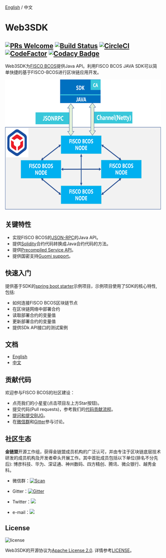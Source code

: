 [English](../README.md) / 中文

# Web3SDK

[![PRs Welcome](https://img.shields.io/badge/PRs-welcome-brightgreen.svg?style=flat-square)](http://makeapullrequest.com)
[![Build Status](https://travis-ci.org/FISCO-BCOS/web3sdk.svg?branch=release-2.0.1)](https://travis-ci.org/FISCO-BCOS/web3sdk)
[![CircleCI](https://circleci.com/gh/FISCO-BCOS/web3sdk/tree/release-2.0.1.svg?style=shield)](https://circleci.com/gh/FISCO-BCOS/web3sdk/tree/release-2.0.1)
[![CodeFactor](https://www.codefactor.io/repository/github/fisco-bcos/web3sdk/badge)](https://www.codefactor.io/repository/github/fisco-bcos/web3sdk)
[![Codacy Badge](https://api.codacy.com/project/badge/Grade/c9769615cc364a408969b088e90d7912)](https://www.codacy.com/app/fisco/web3sdk?utm_source=github.com&amp;utm_medium=referral&amp;utm_content=FISCO-BCOS/web3sdk&amp;utm_campaign=Badge_Grade)
---
Web3SDK为[FISCO BCOS](https://github.com/FISCO-BCOS/FISCO-BCOS/tree/release-2.0.1)提供Java API。利用FISCO BCOS JAVA SDK可以简单快捷的基于FISCO-BCOS进行区块链应用开发。

<div align="center">
  <img src="../images/sdk.png" width = "600" height = "420"/>
</div>

## 关键特性

- 实现FISCO BCOS的[JSON-RPC](https://fisco-bcos-documentation.readthedocs.io/zh_CN/release-2.0/docs/api.html)的Java API。
- 提供[Solidity](https://solidity.readthedocs.io/en/latest/)合约代码转换成Java合约代码的方法。
- 提供[Precompiled Service API](https://fisco-bcos-documentation.readthedocs.io/zh_CN/release-2.0/docs/sdk/sdk.html#precompiled-service-api)。
- 提供国密支持[Guomi support](https://fisco-bcos-documentation.readthedocs.io/zh_CN/release-2.0/docs/manual/guomi_crypto.html)。

## 快速入门
提供基于SDK的[spring boot starter](https://github.com/FISCO-BCOS/spring-boot-starter)示例项目，示例项目使用了SDK的核心特性, 包括:

- 如何连接FISCO BCOS区块链节点
- 在区块链网络中部署合约
- 读取部署合约的变量值
- 更新部署合约的变量值
- 提供SDk API接口的测试案例

## 文档
- [English](https://fisco-bcos-documentation.readthedocs.io/zh_CN/release-2.0/docs/sdk/sdk.html)
- [中文](https://fisco-bcos-documentation.readthedocs.io/zh_CN/release-2.0/docs/sdk/sdk.html)

## 贡献代码
欢迎参与FISCO BCOS的社区建设：
- 点亮我们的小星星(点击项目左上方Star按钮)。
- 提交代码(Pull requests)，参考我们的[代码贡献流程](CONTRIBUTING_CN.md)。
- [提问和提交BUG](https://github.com/FISCO-BCOS/web3sdk/issues)。
- 在[微信群](images/WeChatQR.jpeg)和[Gitter](https://gitter.im/fisco-bcos/Lobby)参与讨论。

## 社区生态

**金链盟**开源工作组，获得金链盟成员机构的广泛认可，并由专注于区块链底层技术研发的成员机构及开发者牵头开展工作。其中首批成员包括以下单位(排名不分先后): 博彦科技、华为、深证通、神州数码、四方精创、腾讯、微众银行、越秀金科。

- 微信群：[![Scan](https://img.shields.io/badge/style-Scan_QR_Code-green.svg?logo=wechat&longCache=false&style=social&label=Group)](images/WeChatQR.jpeg) 

- Gitter：[![Gitter](https://img.shields.io/badge/style-on_gitter-green.svg?logo=gitter&longCache=false&style=social&label=Chat)](https://gitter.im/fisco-bcos/Lobby) 

- Twitter：[![](https://img.shields.io/twitter/url/http/shields.io.svg?style=social&label=Follow@FiscoBcos)](https://twitter.com/FiscoBcos)

- e-mail：[![](https://img.shields.io/twitter/url/http/shields.io.svg?logo=Gmail&style=social&label=service@fisco.com.cn)](mailto:service@fisco.com.cn)

## License
![license](http://img.shields.io/badge/license-Apache%20v2-blue.svg)

Web3SDK的开源协议为[Apache License 2.0](http://www.apache.org/licenses/). 详情参考[LICENSE](../LICENSE)。